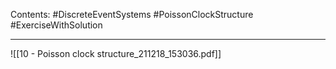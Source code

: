 Contents:
#DiscreteEventSystems 
#PoissonClockStructure 
#ExerciseWithSolution

---

![[10 - Poisson clock structure_211218_153036.pdf]]